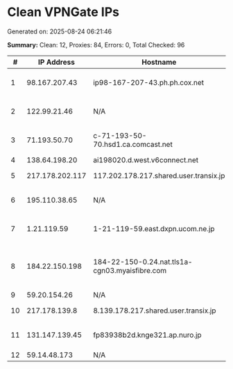 # Clean VPNGate IPs
Generated on: 2025-08-24 06:21:46

**Summary:** Clean: 12, Proxies: 84, Errors: 0, Total Checked: 96

| # | IP Address | Hostname | Type | Country | Provider |
|---|------------|----------|------|---------|----------|
| 1 | 98.167.207.43 | ip98-167-207-43.ph.ph.cox.net | Business | US | Cox Communications Inc. |
| 2 | 122.99.21.46 | N/A | Business | TW | Hoshin Multimedia Center Inc. |
| 3 | 71.193.50.70 | c-71-193-50-70.hsd1.ca.comcast.net | Residential | US | Comcast Cable Communications, LLC |
| 4 | 138.64.198.20 | ai198020.d.west.v6connect.net | Business | JP | Asahi Net |
| 5 | 217.178.202.117 | 117.202.178.217.shared.user.transix.jp | Business | JP | INTERNET MULTIFEED CO. |
| 6 | 195.110.38.65 | N/A | Business | IR | Sefroyek Pardaz Engineering PJSC |
| 7 | 1.21.119.59 | 1-21-119-59.east.dxpn.ucom.ne.jp | Business | JP | ARTERIA Networks Corporation |
| 8 | 184.22.150.198 | 184-22-150-0.24.nat.tls1a-cgn03.myaisfibre.com | Residential | TH | ADVANCED WIRELESS NETWORK COMPANY LIMITED |
| 9 | 59.20.154.26 | N/A | Business | KR | Korea Telecom |
| 10 | 217.178.139.8 | 8.139.178.217.shared.user.transix.jp | Business | JP | INTERNET MULTIFEED CO. |
| 11 | 131.147.139.45 | fp83938b2d.knge321.ap.nuro.jp | Wireless | JP | Sony Network Communications Inc. |
| 12 | 59.14.48.173 | N/A | Business | KR | Korea Telecom |
